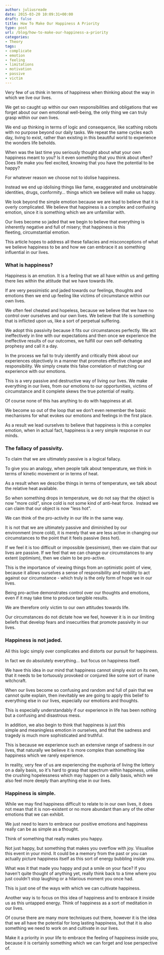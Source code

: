 ```yaml
---
author: juliusreade
date: 2015-03-20 10:09:31+00:00
draft: false
title: How To Make Our Happiness A Priority
type: post
url: /blog/how-to-make-our-happiness-a-priority
categories:
- Theory
tags:
- complicate
- emotion
- feeling
- limitations
- motivation
- passive
- victim
---
```


Very few of us think in terms of happiness when thinking about the way in which we live our lives.

We get so caught up within our own responsibilities and obligations that we forget about our own emotional well-being, the only thing we can truly grasp within our own lives.

We end up thinking in terms of logic and consequence, like scathing robots with no purpose beyond our daily tasks. We repeat the same cycles each day, living to exist, rather than existing in this beautiful world to experience the wonders life beholds.

<!-- more -->

When was the last time you seriously thought about what your own happiness meant to you? Is it even something that you think about often? Does life make you feel excited, knowing that you have the potential to be happy?

For whatever reason we choose not to idolise happiness.

Instead we end up idolising things like fame, exaggerated and unobtainable identities, drugs, conformity… things which we believe will make us happy.

We look beyond the simple emotion because we are lead to believe that it is overly complicated. We believe that happiness is a complex and confusing emotion, since it is something which we are unfamiliar with.

Our lives become so jaded that we begin to believe that everything is inherently negative and full of misery; that happiness is this fleeting, circumstantial emotion.

This article hopes to address all these fallacies and misconceptions of what we believe happiness to be and how we can embrace it as something influential in our lives.


### What is happiness?


Happiness is an emotion. It is a feeling that we all have within us and getting there lies within the attitude that we have towards life.

If are very pessimistic and jaded towards our feelings, thoughts and emotions then we end up feeling like victims of circumstance within our own lives.

We often feel cheated and hopeless, because we believe that we have no control over ourselves and our own lives. We believe that life is something that is inflicted upon us, like a sort of perpetual suffering.

We adopt this passivity because it fits our circumstances perfectly. We act ineffectively in line with our expectations and then once we experience the ineffective results of our outcomes, we fulfill our own self-defeating prophesy and call it a day.

In the process we fail to truly identify and critically think about our experiences objectively in a manner that promotes effective change and responsibility. We simply create this false correlation of matching our experience with our emotions.

This is a very passive and destructive way of living our lives. We make everything in our lives, from our emotions to our opportunities, victims of circumstance and it complete skews the true potential of reality.

Of course none of this has anything to do with happiness at all.

We become so out of the loop that we don’t even remember the basic mechanisms for what evokes our emotions and feelings in the first place.

As a result we lead ourselves to believe that happiness is this a complex emotion, when in actual fact, happiness is a very simple response in our minds.


### The fallacy of passivity.


To claim that we are ultimately passive is a logical fallacy.

To give you an analogy, when people talk about temperature, we think in terms of kinetic movement or in terms of heat.

As a result when we describe things in terms of temperature, we talk about the relative heat available.

So when something drops in temperature, we do not say that the object is now "more cold", since cold is not some kind of anti-heat force.  Instead we can claim that our object is now "less hot".

We can think of the pro-activity in our life in the same way.

It is not that we are ultimately passive and diminished by our environment (more cold), it is merely that we are less active in changing our circumstances to the point that it feels passive (less hot).

If we feel it is too difficult or impossible (pessimism), then we claim that our lives are passive. If we feel that we can change our circumstances to any extent (optimism), then we claim to be pro-active.

This is the importance of viewing things from an optimistic point of view, because it allows ourselves a sense of responsibility and mobility to act against our circumstance - which truly is the only form of hope we in our lives.

Being pro-active demonstrates control over our thoughts and emotions, even if it may take time to produce tangible results.

We are therefore only victim to our own attitudes towards life.

Our circumstances do not dictate how we feel, however it is in our limiting beliefs that develop fears and insecurities that promote passivity in our lives.


### Happiness is not jaded.


All this logic simply over complicates and distorts our pursuit for happiness.

In fact we do absolutely everything… but focus on happiness itself.

We have this idea in our mind that happiness cannot simply exist on its own, that it needs to be tortuously provoked or conjured like some sort of inane witchcraft.

When our lives become so confusing and random and full of pain that we cannot quite explain, then inevitably we are going to apply this belief to everything else in our lives, especially our emotions and thoughts.

This is especially understandably if our experience in life has been nothing but a confusing and disastrous mess.

In addition, we also begin to think that happiness is just this simple and meaningless emotion in ourselves, and that the sadness and tragedy is much more sophisticated and truthful.

This is because we experience such an extensive range of sadness in our lives, that naturally we believe it is more complex than something like happiness which we rarely experience.

In reality, very few of us are experiencing the euphoria of living the lottery on a daily basis, so it's hard to grasp that spectrum within happiness, unlike the crushing hopelessness which may happen on a daily basis, which we also feel more deeply than anything else in our lives.


### Happiness is simple.


While we may find happiness difficult to relate to in our own lives, it does not mean that it is non-existent or no more abundant than any of the other emotions that we can exhibit.

We just need to learn to embrace our positive emotions and happiness really can be as simple as a thought.

Think of something that really makes you happy.

Not just happy, but something that makes you overflow with joy. Visualise this event in your mind. It could be a memory from the past or you can actually picture happiness itself as this sort of energy bubbling inside you.

What was it that made you happy and put a smile on your face? If you haven't quite thought of anything yet, really think back to a time where you just couldn't stop laughing or a hilarious moment you once had.

This is just one of the ways with which we can cultivate happiness.

Another way is to focus on this idea of happiness and to embrace it inside us as this untapped energy. Think of happiness as a sort of meditation in our lives.

Of course there are many more techniques out there, however it is the idea that we all have the potential for long lasting happiness, but that it is also something we need to work on and cultivate in our lives.

Make it a priority in your life to embrace the feeling of happiness inside you, because it is certainly something which we can forget and lose perspective of.
